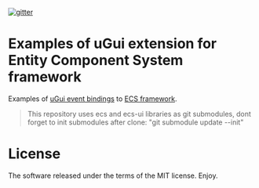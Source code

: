 [![gitter](https://img.shields.io/gitter/room/leopotam/ecs.svg)](https://gitter.im/leopotam/ecs)
# Examples of uGui extension for Entity Component System framework
Examples of [uGui event bindings](https://github.com/Leopotam/ecs) to [ECS framework](https://github.com/Leopotam/ecs).

> This repository uses ecs and ecs-ui libraries as git submodules, dont forget to init submodules after clone: "git submodule update --init"

# License
The software released under the terms of the MIT license. Enjoy.